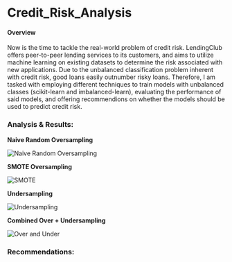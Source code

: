 # Credit_Risk_Analysis

#### Overview 
Now is the time to tackle the real-world problem of credit risk. LendingClub offers peer-to-peer lending services to its customers, and aims to utilize machine learning on existing datasets to determine the risk associated with new applications. Due to the unbalanced classification problem inherent with credit risk, good loans easily outnumber risky loans. Therefore, I am tasked with employing different techniques to train models with unbalanced classes (scikit-learn and imbalanced-learn), evaluating the performance of said models, and offering recommendions on whether the models should be used to predict credit risk.


### Analysis & Results: 

**Naive Random Oversampling**

![Naive Random Oversampling](https://user-images.githubusercontent.com/77905862/130278869-89ad5a41-9538-4155-9e6f-4baa2316425e.png)

**SMOTE Oversampling**

![SMOTE ](https://user-images.githubusercontent.com/77905862/130279060-df1a86e0-8a6d-4174-8972-f908fd94ebfc.png)

**Undersampling**

![Undersampling](https://user-images.githubusercontent.com/77905862/130279211-184369f2-d49b-474b-b654-ce96a2802242.png)

**Combined Over + Undersampling**

![Over and Under](https://user-images.githubusercontent.com/77905862/130279369-45edfdf9-7a50-4a4b-a4f3-035d1995b58f.png)


### Recommendations: 
